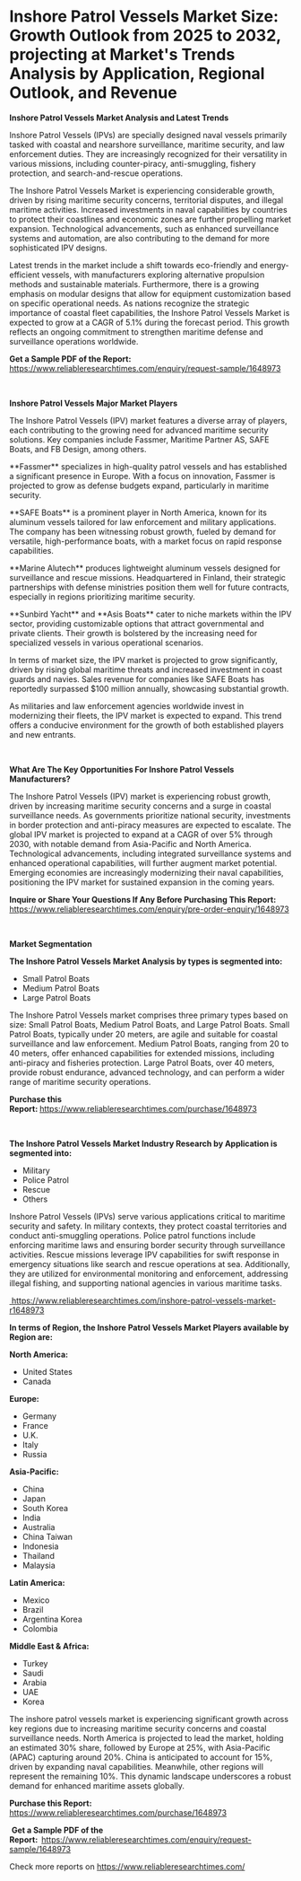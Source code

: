 <p><h1>Inshore Patrol Vessels Market Size: Growth Outlook from 2025 to 2032, projecting at Market's Trends Analysis by Application, Regional Outlook, and Revenue</h1></p><p><strong>Inshore Patrol Vessels Market Analysis and Latest Trends</strong></p>
<p><p>Inshore Patrol Vessels (IPVs) are specially designed naval vessels primarily tasked with coastal and nearshore surveillance, maritime security, and law enforcement duties. They are increasingly recognized for their versatility in various missions, including counter-piracy, anti-smuggling, fishery protection, and search-and-rescue operations. </p><p>The Inshore Patrol Vessels Market is experiencing considerable growth, driven by rising maritime security concerns, territorial disputes, and illegal maritime activities. Increased investments in naval capabilities by countries to protect their coastlines and economic zones are further propelling market expansion. Technological advancements, such as enhanced surveillance systems and automation, are also contributing to the demand for more sophisticated IPV designs.</p><p>Latest trends in the market include a shift towards eco-friendly and energy-efficient vessels, with manufacturers exploring alternative propulsion methods and sustainable materials. Furthermore, there is a growing emphasis on modular designs that allow for equipment customization based on specific operational needs. As nations recognize the strategic importance of coastal fleet capabilities, the Inshore Patrol Vessels Market is expected to grow at a CAGR of 5.1% during the forecast period. This growth reflects an ongoing commitment to strengthen maritime defense and surveillance operations worldwide.</p></p>
<p><strong>Get a Sample PDF of the Report:&nbsp;</strong> <a href="https://www.reliableresearchtimes.com/enquiry/request-sample/1648973?utm_campaign=2450&utm_medium=2&utm_source=Github&utm_content=ia&utm_term=18022025&utm_id=inshore-patrol-vessels">https://www.reliableresearchtimes.com/enquiry/request-sample/1648973</a></p>
<p>&nbsp;</p>
<p><strong>Inshore Patrol Vessels Major Market Players</strong></p>
<p><p>The Inshore Patrol Vessels (IPV) market features a diverse array of players, each contributing to the growing need for advanced maritime security solutions. Key companies include Fassmer, Maritime Partner AS, SAFE Boats, and FB Design, among others.</p><p>**Fassmer** specializes in high-quality patrol vessels and has established a significant presence in Europe. With a focus on innovation, Fassmer is projected to grow as defense budgets expand, particularly in maritime security.</p><p>**SAFE Boats** is a prominent player in North America, known for its aluminum vessels tailored for law enforcement and military applications. The company has been witnessing robust growth, fueled by demand for versatile, high-performance boats, with a market focus on rapid response capabilities.</p><p>**Marine Alutech** produces lightweight aluminum vessels designed for surveillance and rescue missions. Headquartered in Finland, their strategic partnerships with defense ministries position them well for future contracts, especially in regions prioritizing maritime security.</p><p>**Sunbird Yacht** and **Asis Boats** cater to niche markets within the IPV sector, providing customizable options that attract governmental and private clients. Their growth is bolstered by the increasing need for specialized vessels in various operational scenarios.</p><p>In terms of market size, the IPV market is projected to grow significantly, driven by rising global maritime threats and increased investment in coast guards and navies. Sales revenue for companies like SAFE Boats has reportedly surpassed $100 million annually, showcasing substantial growth.</p><p>As militaries and law enforcement agencies worldwide invest in modernizing their fleets, the IPV market is expected to expand. This trend offers a conducive environment for the growth of both established players and new entrants.</p></p>
<p>&nbsp;</p>
<p><strong>What Are The Key Opportunities For Inshore Patrol Vessels Manufacturers?</strong></p>
<p><p>The Inshore Patrol Vessels (IPV) market is experiencing robust growth, driven by increasing maritime security concerns and a surge in coastal surveillance needs. As governments prioritize national security, investments in border protection and anti-piracy measures are expected to escalate. The global IPV market is projected to expand at a CAGR of over 5% through 2030, with notable demand from Asia-Pacific and North America. Technological advancements, including integrated surveillance systems and enhanced operational capabilities, will further augment market potential. Emerging economies are increasingly modernizing their naval capabilities, positioning the IPV market for sustained expansion in the coming years.</p></p>
<p><strong>Inquire or Share Your Questions If Any Before Purchasing This Report:</strong> <a href="https://www.reliableresearchtimes.com/enquiry/pre-order-enquiry/1648973?utm_campaign=2450&utm_medium=2&utm_source=Github&utm_content=ia&utm_term=18022025&utm_id=inshore-patrol-vessels">https://www.reliableresearchtimes.com/enquiry/pre-order-enquiry/1648973</a></p>
<p>&nbsp;</p>
<p><strong>Market Segmentation</strong></p>
<p><strong>The Inshore Patrol Vessels Market Analysis by types is segmented into:</strong></p>
<p><ul><li>Small Patrol Boats</li><li>Medium Patrol Boats</li><li>Large Patrol Boats</li></ul></p>
<p><p>The Inshore Patrol Vessels market comprises three primary types based on size: Small Patrol Boats, Medium Patrol Boats, and Large Patrol Boats. Small Patrol Boats, typically under 20 meters, are agile and suitable for coastal surveillance and law enforcement. Medium Patrol Boats, ranging from 20 to 40 meters, offer enhanced capabilities for extended missions, including anti-piracy and fisheries protection. Large Patrol Boats, over 40 meters, provide robust endurance, advanced technology, and can perform a wider range of maritime security operations.</p></p>
<p><strong>Purchase this Report:&nbsp;</strong><a href="https://www.reliableresearchtimes.com/purchase/1648973?utm_campaign=2450&utm_medium=2&utm_source=Github&utm_content=ia&utm_term=18022025&utm_id=inshore-patrol-vessels">https://www.reliableresearchtimes.com/purchase/1648973</a></p>
<p>&nbsp;</p>
<p><strong>The Inshore Patrol Vessels Market Industry Research by Application is segmented into:</strong></p>
<p><ul><li>Military</li><li>Police Patrol</li><li>Rescue</li><li>Others</li></ul></p>
<p><p>Inshore Patrol Vessels (IPVs) serve various applications critical to maritime security and safety. In military contexts, they protect coastal territories and conduct anti-smuggling operations. Police patrol functions include enforcing maritime laws and ensuring border security through surveillance activities. Rescue missions leverage IPV capabilities for swift response in emergency situations like search and rescue operations at sea. Additionally, they are utilized for environmental monitoring and enforcement, addressing illegal fishing, and supporting national agencies in various maritime tasks.</p></p>
<p><a href="https://www.reliableresearchtimes.com/inshore-patrol-vessels-market-r1648973?utm_campaign=2450&utm_medium=2&utm_source=Github&utm_content=ia&utm_term=18022025&utm_id=inshore-patrol-vessels">&nbsp;https://www.reliableresearchtimes.com/inshore-patrol-vessels-market-r1648973</a></p>
<p><strong>In terms of Region, the Inshore Patrol Vessels Market Players available by Region are:</strong></p>
<p>
    <p> <strong> North America: </strong>
        <ul>
            <li>United States</li>
            <li>Canada</li>
        </ul>
        </p> 
    <p> <strong> Europe: </strong>
        <ul>
            <li>Germany</li>
            <li>France</li>
            <li>U.K.</li>
            <li>Italy</li>
            <li>Russia</li>
        </ul>
        </p> 
    <p> <strong> Asia-Pacific: </strong>
        <ul>
            <li>China</li>
            <li>Japan</li>
            <li>South Korea</li>
            <li>India</li>
            <li>Australia</li>
            <li>China Taiwan</li>
            <li>Indonesia</li>
            <li>Thailand</li>
            <li>Malaysia</li>
        </ul>
        </p> 
    <p> <strong> Latin America: </strong>
        <ul>
            <li>Mexico</li>
            <li>Brazil</li>
            <li>Argentina Korea</li>
            <li>Colombia</li>
        </ul>
        </p> 
    <p> <strong> Middle East & Africa: </strong>
        <ul>
            <li>Turkey</li>
            <li>Saudi</li>
            <li>Arabia</li>
            <li>UAE</li>
            <li>Korea</li>
        </ul>
    </p>
    </p>
<p><p>The inshore patrol vessels market is experiencing significant growth across key regions due to increasing maritime security concerns and coastal surveillance needs. North America is projected to lead the market, holding an estimated 30% share, followed by Europe at 25%, with Asia-Pacific (APAC) capturing around 20%. China is anticipated to account for 15%, driven by expanding naval capabilities. Meanwhile, other regions will represent the remaining 10%. This dynamic landscape underscores a robust demand for enhanced maritime assets globally.</p></p>
<p><strong>Purchase this Report: </strong><a href="https://www.reliableresearchtimes.com/purchase/1648973?utm_campaign=2450&utm_medium=2&utm_source=Github&utm_content=ia&utm_term=18022025&utm_id=inshore-patrol-vessels">https://www.reliableresearchtimes.com/purchase/1648973</a></p>
<p>&nbsp;<strong>Get a Sample PDF of the Report:&nbsp;&nbsp;</strong><a href="https://www.reliableresearchtimes.com/enquiry/request-sample/1648973?utm_campaign=2450&utm_medium=2&utm_source=Github&utm_content=ia&utm_term=18022025&utm_id=inshore-patrol-vessels">https://www.reliableresearchtimes.com/enquiry/request-sample/1648973</a></p>
<p><strong></strong></p>
<p>Check more reports on <a href="https://www.reliableresearchtimes.com/?utm_campaign=2450&utm_medium=2&utm_source=Github&utm_content=ia&utm_term=18022025&utm_id=inshore-patrol-vessels">https://www.reliableresearchtimes.com/</a></p>